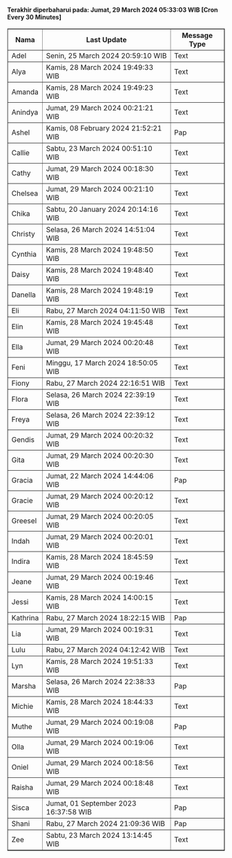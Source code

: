 #### Terakhir diperbaharui pada: Jumat, 29 March 2024 05:33:03 WIB [Cron Every 30 Minutes]

<table border='1'><tr><th>Nama</th><th>Last Update</th><th>Message Type</th></tr><tr><td>Adel</td><td>Senin, 25 March 2024 20:59:10 WIB</td><td>Text</td></tr><tr><td>Alya</td><td>Kamis, 28 March 2024 19:49:33 WIB</td><td>Text</td></tr><tr><td>Amanda</td><td>Kamis, 28 March 2024 19:49:23 WIB</td><td>Text</td></tr><tr><td>Anindya</td><td>Jumat, 29 March 2024 00:21:21 WIB</td><td>Text</td></tr><tr><td>Ashel</td><td>Kamis, 08 February 2024 21:52:21 WIB</td><td>Pap</td></tr><tr><td>Callie</td><td>Sabtu, 23 March 2024 00:51:10 WIB</td><td>Text</td></tr><tr><td>Cathy</td><td>Jumat, 29 March 2024 00:18:30 WIB</td><td>Text</td></tr><tr><td>Chelsea</td><td>Jumat, 29 March 2024 00:21:10 WIB</td><td>Text</td></tr><tr><td>Chika</td><td>Sabtu, 20 January 2024 20:14:16 WIB</td><td>Text</td></tr><tr><td>Christy</td><td>Selasa, 26 March 2024 14:51:04 WIB</td><td>Text</td></tr><tr><td>Cynthia</td><td>Kamis, 28 March 2024 19:48:50 WIB</td><td>Text</td></tr><tr><td>Daisy</td><td>Kamis, 28 March 2024 19:48:40 WIB</td><td>Text</td></tr><tr><td>Danella</td><td>Kamis, 28 March 2024 19:48:19 WIB</td><td>Text</td></tr><tr><td>Eli</td><td>Rabu, 27 March 2024 04:11:50 WIB</td><td>Text</td></tr><tr><td>Elin</td><td>Kamis, 28 March 2024 19:45:48 WIB</td><td>Text</td></tr><tr><td>Ella</td><td>Jumat, 29 March 2024 00:20:48 WIB</td><td>Text</td></tr><tr><td>Feni</td><td>Minggu, 17 March 2024 18:50:05 WIB</td><td>Text</td></tr><tr><td>Fiony</td><td>Rabu, 27 March 2024 22:16:51 WIB</td><td>Text</td></tr><tr><td>Flora</td><td>Selasa, 26 March 2024 22:39:19 WIB</td><td>Text</td></tr><tr><td>Freya</td><td>Selasa, 26 March 2024 22:39:12 WIB</td><td>Text</td></tr><tr><td>Gendis</td><td>Jumat, 29 March 2024 00:20:32 WIB</td><td>Text</td></tr><tr><td>Gita</td><td>Jumat, 29 March 2024 00:20:30 WIB</td><td>Text</td></tr><tr><td>Gracia</td><td>Jumat, 22 March 2024 14:44:06 WIB</td><td>Pap</td></tr><tr><td>Gracie</td><td>Jumat, 29 March 2024 00:20:12 WIB</td><td>Text</td></tr><tr><td>Greesel</td><td>Jumat, 29 March 2024 00:20:05 WIB</td><td>Text</td></tr><tr><td>Indah</td><td>Jumat, 29 March 2024 00:20:01 WIB</td><td>Text</td></tr><tr><td>Indira</td><td>Kamis, 28 March 2024 18:45:59 WIB</td><td>Text</td></tr><tr><td>Jeane</td><td>Jumat, 29 March 2024 00:19:46 WIB</td><td>Text</td></tr><tr><td>Jessi</td><td>Kamis, 28 March 2024 14:00:15 WIB</td><td>Text</td></tr><tr><td>Kathrina</td><td>Rabu, 27 March 2024 18:22:15 WIB</td><td>Pap</td></tr><tr><td>Lia</td><td>Jumat, 29 March 2024 00:19:31 WIB</td><td>Text</td></tr><tr><td>Lulu</td><td>Rabu, 27 March 2024 04:12:42 WIB</td><td>Text</td></tr><tr><td>Lyn</td><td>Kamis, 28 March 2024 19:51:33 WIB</td><td>Text</td></tr><tr><td>Marsha</td><td>Selasa, 26 March 2024 22:38:33 WIB</td><td>Pap</td></tr><tr><td>Michie</td><td>Kamis, 28 March 2024 18:44:33 WIB</td><td>Text</td></tr><tr><td>Muthe</td><td>Jumat, 29 March 2024 00:19:08 WIB</td><td>Pap</td></tr><tr><td>Olla</td><td>Jumat, 29 March 2024 00:19:06 WIB</td><td>Text</td></tr><tr><td>Oniel</td><td>Jumat, 29 March 2024 00:18:56 WIB</td><td>Text</td></tr><tr><td>Raisha</td><td>Jumat, 29 March 2024 00:18:48 WIB</td><td>Text</td></tr><tr><td>Sisca</td><td>Jumat, 01 September 2023 16:37:58 WIB</td><td>Pap</td></tr><tr><td>Shani</td><td>Rabu, 27 March 2024 21:09:36 WIB</td><td>Pap</td></tr><tr><td>Zee</td><td>Sabtu, 23 March 2024 13:14:45 WIB</td><td>Text</td></tr></table>